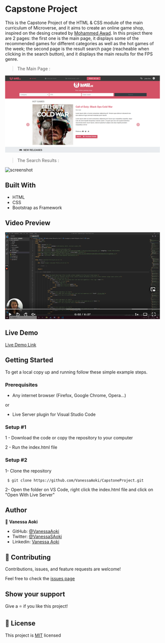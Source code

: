 # Capstone Project

This is the Capstone Project of the HTML &amp; CSS module of the main curriculum of Microverse, and it aims to create an online game shop, inspired on the desing created by [Mohammed Awad](https://www.behance.net/gallery/24796463/ZATTIX).
In this project there are 2 pages: the first one is the main page, it displays some of the recommended games for different categories as well as the hot games of the week; the second page is the result search page (reacheable when clicking in the search button), and it displays the main results for the FPS genre.

> The Main Page :
 
![screenshot](./assets/imgs/screenshot.png)


> The Search Results :

![screenshot](./assets/imgs/screenshot-mobile.jpg)

## Built With

- HTML 
- CSS 
- Bootstrap as Framework

## Video Preview


[![Watch the video](./assets/imgs/video.png)](https://www.loom.com/share/466877d1feb44a70ac3a13d1b0a5e5d4?sharedAppSource=personal_library)

## Live Demo

[Live Demo Link](https://raw.githack.com/VanessaAoki/CapstoneProject/feature_main/index.html) 


## Getting Started

To get a local copy up and running follow these simple example steps.

### Prerequisites

- Any internet browser (Firefox, Google Chrome, Opera...)

or 

- Live Server plugin for Visual Studio Code 

### Setup #1


1 - Download the code or copy the repository to your computer

2 - Run the index.html file


### Setup #2


1- Clone the repository
```
 $ git clone https://github.com/VanessaAoki/CapstoneProject.git
```

2- Open the folder on VS Code, right click the index.html file and click on "Open With Live Server"


## Author

👤 **Vanessa Aoki**

- GitHub: [@VanessaAoki](https://github.com/VanessaAoki)
- Twitter: [@VanessaSAoki](https://twitter.com/VanessaSAoki)
- Linkedin: [Vanessa Aoki](https://www.linkedin.com/in/vanessasaoki/)

## 🤝 Contributing

Contributions, issues, and feature requests are welcome!

Feel free to check the [issues page](https://github.com/VanessaAoki/CapstoneProject/issues)

## Show your support

Give a ⭐️ if you like this project!

## 📝 License

This project is [MIT](https://github.com/VanessaAoki/CapstoneProject/blob/feature_main/LICENSE) licensed